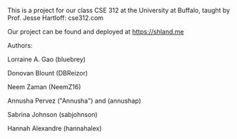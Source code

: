 This is a project for our class CSE 312 at the University at Buffalo,
taught by Prof. Jesse Hartloff: cse312.com

Our project can be found and deployed at 
https://shland.me 

Authors:

Lorraine A. Gao (bluebrey)

Donovan Blount (DBReizor)

Neem Zaman (NeemZ16)

Annusha Pervez ("Annusha") and (annushap)

Sabrina Johnson (sabjohnson)

Hannah Alexandre (hannahalex)
